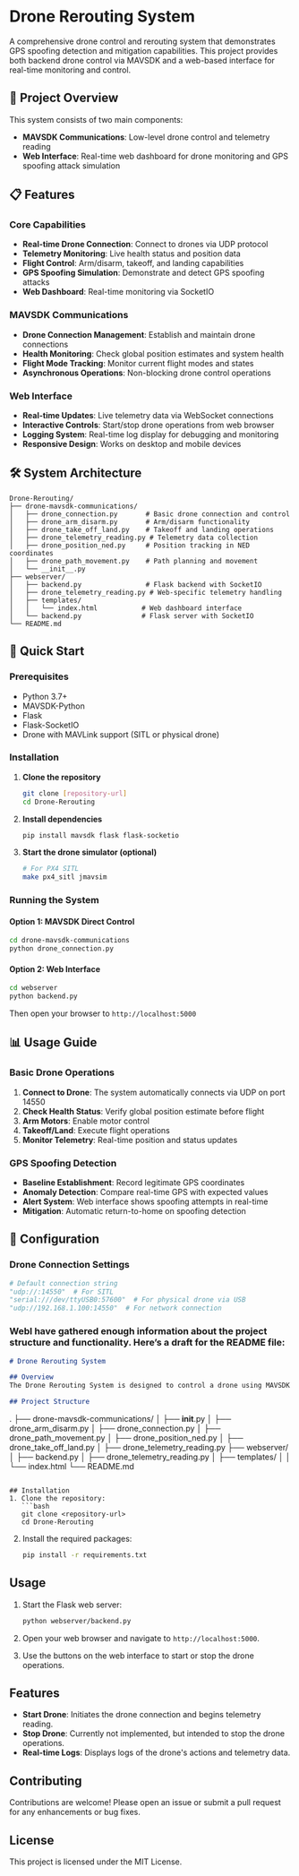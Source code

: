 # Drone Rerouting System

A comprehensive drone control and rerouting system that demonstrates GPS spoofing detection and mitigation capabilities. This project provides both backend drone control via MAVSDK and a web-based interface for real-time monitoring and control.

## 🚁 Project Overview

This system consists of two main components:
- **MAVSDK Communications**: Low-level drone control and telemetry reading
- **Web Interface**: Real-time web dashboard for drone monitoring and GPS spoofing attack simulation

## 📋 Features

### Core Capabilities
- **Real-time Drone Connection**: Connect to drones via UDP protocol
- **Telemetry Monitoring**: Live health status and position data
- **Flight Control**: Arm/disarm, takeoff, and landing capabilities
- **GPS Spoofing Simulation**: Demonstrate and detect GPS spoofing attacks
- **Web Dashboard**: Real-time monitoring via SocketIO

### MAVSDK Communications
- **Drone Connection Management**: Establish and maintain drone connections
- **Health Monitoring**: Check global position estimates and system health
- **Flight Mode Tracking**: Monitor current flight modes and states
- **Asynchronous Operations**: Non-blocking drone control operations

### Web Interface
- **Real-time Updates**: Live telemetry data via WebSocket connections
- **Interactive Controls**: Start/stop drone operations from web browser
- **Logging System**: Real-time log display for debugging and monitoring
- **Responsive Design**: Works on desktop and mobile devices

## 🛠️ System Architecture

```
Drone-Rerouting/
├── drone-mavsdk-communications/
│   ├── drone_connection.py       # Basic drone connection and control
│   ├── drone_arm_disarm.py       # Arm/disarm functionality
│   ├── drone_take_off_land.py    # Takeoff and landing operations
│   ├── drone_telemetry_reading.py # Telemetry data collection
│   ├── drone_position_ned.py     # Position tracking in NED coordinates
│   ├── drone_path_movement.py    # Path planning and movement
│   └── __init__.py
├── webserver/
│   ├── backend.py                # Flask backend with SocketIO
│   ├── drone_telemetry_reading.py # Web-specific telemetry handling
│   ├── templates/
│   │   └── index.html           # Web dashboard interface
│   └── backend.py               # Flask server with SocketIO
└── README.md
```

## 🚀 Quick Start

### Prerequisites
- Python 3.7+
- MAVSDK-Python
- Flask
- Flask-SocketIO
- Drone with MAVLink support (SITL or physical drone)

### Installation

1. **Clone the repository**
   ```bash
   git clone [repository-url]
   cd Drone-Rerouting
   ```

2. **Install dependencies**
   ```bash
   pip install mavsdk flask flask-socketio
   ```

3. **Start the drone simulator (optional)**
   ```bash
   # For PX4 SITL
   make px4_sitl jmavsim
   ```

### Running the System

#### Option 1: MAVSDK Direct Control
```bash
cd drone-mavsdk-communications
python drone_connection.py
```

#### Option 2: Web Interface
```bash
cd webserver
python backend.py
```
Then open your browser to `http://localhost:5000`

## 📊 Usage Guide

### Basic Drone Operations
1. **Connect to Drone**: The system automatically connects via UDP on port 14550
2. **Check Health Status**: Verify global position estimate before flight
3. **Arm Motors**: Enable motor control
4. **Takeoff/Land**: Execute flight operations
5. **Monitor Telemetry**: Real-time position and status updates

### GPS Spoofing Detection
- **Baseline Establishment**: Record legitimate GPS coordinates
- **Anomaly Detection**: Compare real-time GPS with expected values
- **Alert System**: Web interface shows spoofing attempts in real-time
- **Mitigation**: Automatic return-to-home on spoofing detection

## 🔧 Configuration

### Drone Connection Settings
```python
# Default connection string
"udp://:14550"  # For SITL
"serial:///dev/ttyUSB0:57600"  # For physical drone via USB
"udp://192.168.1.100:14550"  # For network connection
```

### WebI have gathered enough information about the project structure and functionality. Here’s a draft for the README file:

```markdown
# Drone Rerouting System

## Overview
The Drone Rerouting System is designed to control a drone using MAVSDK and Flask. It allows users to start and stop drone operations through a web interface, providing real-time telemetry data and logs.

## Project Structure
```
.
├── drone-mavsdk-communications/
│   ├── __init__.py
│   ├── drone_arm_disarm.py
│   ├── drone_connection.py
│   ├── drone_path_movement.py
│   ├── drone_position_ned.py
│   ├── drone_take_off_land.py
│   ├── drone_telemetry_reading.py
├── webserver/
│   ├── backend.py
│   ├── drone_telemetry_reading.py
│   ├── templates/
│   │   └── index.html
└── README.md
```

## Installation
1. Clone the repository:
   ```bash
   git clone <repository-url>
   cd Drone-Rerouting
   ```

2. Install the required packages:
   ```bash
   pip install -r requirements.txt
   ```

## Usage
1. Start the Flask web server:
   ```bash
   python webserver/backend.py
   ```

2. Open your web browser and navigate to `http://localhost:5000`.

3. Use the buttons on the web interface to start or stop the drone operations.

## Features
- **Start Drone**: Initiates the drone connection and begins telemetry reading.
- **Stop Drone**: Currently not implemented, but intended to stop the drone operations.
- **Real-time Logs**: Displays logs of the drone's actions and telemetry data.

## Contributing
Contributions are welcome! Please open an issue or submit a pull request for any enhancements or bug fixes.

## License
This project is licensed under the MIT License.
```

